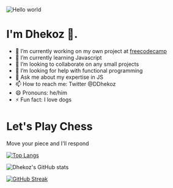 
<img src="https://raw.githubusercontent.com/sagar-viradiya/sagar-viradiya/master/resources/banner.png" alt="Hello world">

# I'm Dhekoz :wave:.

- 🔭 I’m currently working on my own project at <a href ="https://www.freecodecamp.org/learn/javascript-algorithms-and-data-structures/functional-programming/use-the-reduce-method-to-analyze-data">freecodecamp</a>
- 🌱 I’m currently learning Javascript
- 👯 I’m looking to collaborate on any small projects
- 🤔 I’m looking for help with functional programming
- 💬 Ask me about my expertise in JS
- 📫 How to reach me: Twitter @DDhekoz
- 😄 Pronouns: he/him
- ⚡ Fun fact: I love dogs

# Let's Play Chess
Move your piece and I'll respond

<div class="chess-board">
  <div class="row">
    <div class="black square"></div>
    <div class="white square"></div>
    <div class="black square"></div>
    <div class="white square"></div>
    <div class="black square"></div>
    <div class="white square"></div>
    <div class="black square"></div>
    <div class="white square"></div>
  </div>
  <div class="row">
    <div class="white square"></div>
    <div class="black square"></div>
    <div class="white square"></div>
    <div class="black square"></div>
    <div class="white square"></div>
    <div class="black square"></div>
    <div class="white square"></div>
    <div class="black square"></div>
  </div>
  <div class="row">
    <div class="black square"></div>
    <div class="white square"></div>
    <div class="black square"></div>
    <div class="white square"></div>
    <div class="black square"></div>
    <div class="white square"></div>
    <div class="black square"></div>
    <div class="white square"></div>
  </div>
  <div class="row">
    <div class="white square"></div>
    <div class="black square"></div>
    <div class="white square"></div>
    <div class="black square"></div>
    <div class="white square"></div>
    <div class="black square"></div>
    <div class="white square"></div>
    <div class="black square"></div>
  </div>
  <div class="row">
    <div class="black square"></div>
    <div class="white square"></div>
    <div class="black square"></div>
    <div class="white square"></div>
    <div class="black square"></div>
    <div class="white square"></div>
    <div class="black square"></div>
    <div class="white square"></div>
  </div>
  <div class="row">
    <div class="white square"></div>
    <div class="black square"></div>
    <div class="white square"></div>
    <div class="black square"></div>
    <div class="white square"></div>
    <div class="black square"></div>
    <div class="white square"></div>
    <div class="black square"></div>
  </div>
  <div class="row">
    <div class="black square"></div>
    <div class="white square"></div>
    <div class="black square"></div>
    <div class="white square"></div>
    <div class="black square"></div>
    <div class="white square"></div>
    <div class="black square"></div>
    <div class="white square"></div>
  </div>
  <div class="row">
    <div class="white square"></div>
    <div class="black square"></div>





[![Top Langs](https://github-readme-stats.vercel.app/api/top-langs/?username=dhekoz&layout=compact&theme=transparent)](https://github.com/dhekoz/github-readme-stats)

![Dhekoz's GitHub stats](https://github-readme-stats.vercel.app/api?username=dhekoz&show_icons=true&theme=transparent)

[![GitHub Streak](https://streak-stats.demolab.com/?user=dhekoz&theme=tokyonight)](https://git.io/streak-stats)
